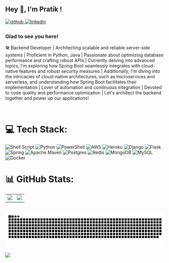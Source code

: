 ## Hey 👋, I'm Pratik !

<a href="https://github.com/https://github.com/Pratik-sys" target="_blank">
<img src=https://img.shields.io/badge/github-%2324292e.svg?&style=for-the-badge&logo=github&logoColor=white alt=github style="margin-bottom: 5px;" />
</a>
<a href="https://linkedin.com/in/https://www.linkedin.com/in/pratik-pithore-468643192/" target="_blank">
<img src=https://img.shields.io/badge/linkedin-%231E77B5.svg?&style=for-the-badge&logo=linkedin&logoColor=white alt=linkedin style="margin-bottom: 5px;" />
</a>  

### Glad to see you here!

🛠️ Backend Developer | Architecting scalable and reliable server-side systems | Proficient in Python, Java | Passionate about optimizing database performance and crafting robust APIs | Currently delving into advanced topics, I'm exploring how Spring Boot seamlessly integrates with cloud-native features and robust security measures | Additionally, I'm diving into the intricacies of cloud-native architectures, such as microservices and serverless, and understanding how Spring Boot facilitates their implementation | Lover of automation and continuous integration | Devoted to code quality and performance optimization | Let's architect the backend together and power up our applications!

<br/>

# 💻 Tech Stack:
![Shell Script](https://img.shields.io/badge/shell_script-%23121011.svg?style=for-the-badge&logo=gnu-bash&logoColor=white) ![Python](https://img.shields.io/badge/python-3670A0?style=for-the-badge&logo=python&logoColor=ffdd54) ![PowerShell](https://img.shields.io/badge/PowerShell-%235391FE.svg?style=for-the-badge&logo=powershell&logoColor=white) ![AWS](https://img.shields.io/badge/AWS-%23FF9900.svg?style=for-the-badge&logo=amazon-aws&logoColor=white) ![Heroku](https://img.shields.io/badge/heroku-%23430098.svg?style=for-the-badge&logo=heroku&logoColor=white) ![Django](https://img.shields.io/badge/django-%23092E20.svg?style=for-the-badge&logo=django&logoColor=white) ![Flask](https://img.shields.io/badge/flask-%23000.svg?style=for-the-badge&logo=flask&logoColor=white) ![Spring](https://img.shields.io/badge/spring-%236DB33F.svg?style=for-the-badge&logo=spring&logoColor=white) ![Apache Maven](https://img.shields.io/badge/Apache%20Maven-C71A36?style=for-the-badge&logo=Apache%20Maven&logoColor=white) ![Postgres](https://img.shields.io/badge/postgres-%23316192.svg?style=for-the-badge&logo=postgresql&logoColor=white) ![Redis](https://img.shields.io/badge/redis-%23DD0031.svg?style=for-the-badge&logo=redis&logoColor=white) ![MongoDB](https://img.shields.io/badge/MongoDB-%234ea94b.svg?style=for-the-badge&logo=mongodb&logoColor=white) ![MySQL](https://img.shields.io/badge/mysql-%2300000f.svg?style=for-the-badge&logo=mysql&logoColor=white) ![Docker](https://img.shields.io/badge/docker-%230db7ed.svg?style=for-the-badge&logo=docker&logoColor=white)

# 📊 GitHub Stats:
<table>
<tr>
    <td valign="top" width="50%">
    <img src = https://github-readme-stats.vercel.app/api/top-langs/?username=pratik-sys&theme=dark&hide_border=false&include_all_commits=true&count_private=true&layout=compact />
    </td>
    <td valign="top" width="50%">
    <img src = https://github-readme-stats.vercel.app/api?username=pratik-sys&theme=dark&hide_border=false&include_all_commits=true&count_private=true />
    </td>
</tr>
</table>  
<br/>

<!-- Snake Animation Section -->
<img src="https://raw.githubusercontent.com/pratik-sys/pratik-sys/output/snake.svg" alt="Snake animation"/>


<img src = "https://github-readme-streak-stats.herokuapp.com/?user=pratik-sys&theme=dark&hide_border=false"
/>
